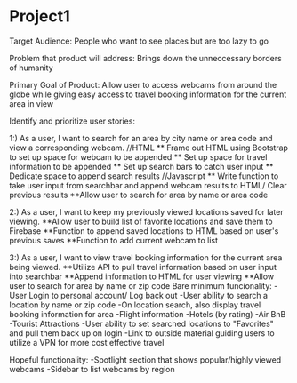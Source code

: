 # Project1
Target Audience: People who want to see places but are too lazy to go

Problem that product will address: Brings down the unneccessary borders of humanity

Primary Goal of Product: Allow user to access webcams from around the globe while giving easy access to travel booking information for the current area in view

Identify and prioritize user stories:

1:) As a user, I want to search for an area by city name or area code and view a corresponding webcam.
//HTML
   ** Frame out HTML using Bootstrap to set up space for webcam to be appended
   ** Set up space for travel information to be appended
   ** Set up search bars to catch user input
   ** Dedicate space to append search results
//Javascript
   ** Write function to take user input from searchbar and append webcam results to HTML/ Clear previous results
    **Allow user to search for area by name or area code



2:) As a user, I want to keep my previously viewed locations saved for later viewing.
   **Allow user to build list of favorite locations and save them to Firebase
   **Function to append saved locations to HTML based on user's previous saves
   **Function to add current webcam to list


3:) As a user, I want to view travel booking information for the current area being viewed.
   **Utilize API to pull travel information based on user input into searchbar
   **Append information to HTML for user viewing
   **Allow user to search for area by name or zip code
Bare minimum funcionality:
-User Login to personal account/ Log back out
-User ability to search a location by name or zip code
-On location search, also display travel booking information for area
    -Flight information
    -Hotels (by rating)
    -Air BnB
    -Tourist Attractions
-User ability to set searched locations to "Favorites" and pull them back up on login
-Link to outside material guiding users to utilize a VPN for more cost effective travel

Hopeful functionality:
-Spotlight section that shows popular/highly viewed webcams
-Sidebar to list webcams by region



 
